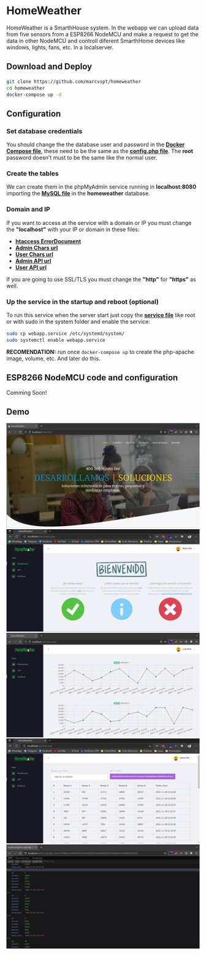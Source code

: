 # HomeWeather
HomeWeather is a SmarthHouse system. In the webapp we can upload data from five sensors from a ESP8266 NodeMCU and make a request to get the data in other NodeMCU and controll diferent SmarthHome devices like windows, lights, fans, etc. In a localserver.

## Download and Deploy
```bash
git clone https://github.com/marcvspt/homeweather
cd homeweather
docker-compose up -d
```

## Configuration
### Set database credentials
You should change the the database user and password in the [**Docker Compose file**](docker-compose.yml), these need to be the same as the [**config.php file**](web/html/config/config.php). The **root** password doesn't must to be the same like the normal user.

### Create the tables
We can create them in the phpMyAdmin service running in **localhost:8080** importing the [**MySQL file**](homeweather.sql) in the **homeweather** database.

### Domain and IP
If you want to access at the service with a domain or IP you must change the **"localhost"** with your IP or domain in these files:
* [**htaccess ErrorDocument**](web/html/.htaccess)
* [**Admin Chars url**](web/html/admin/chars.php)
* [**User Chars url**](web/html/user/chars.php)
* [**Admin API url**](web/html/admin/configuracion.php)
* [**User API url**](web/html/user/configuracion.php)

If you are going to use SSL/TLS you must change the **"http"** for **"https"** as well.

### Up the service in the startup and reboot (optional)
To run this service when the server start just copy the [**service file**](webapp.service) like root or with sudo in the system folder and enable the service:
```bash
sudo cp webapp.service /etc/systemd/system/
sudo systemctl enable webapp.service
```
**RECOMENDATION:** run once ```docker-compose up``` to create the php-apache image, volume, etc. And later do this.

## ESP8266 NodeMCU code and configuration
Comming Soon!

## Demo
![Principal page frontend](img/frontend.png "This is the main page frontend")
![User's dashboard](img/user.png "This is user's dashboard page")
![Sensor's data chars](img/chars.png "This are the sensor's data chars")
![Sensor's data](img/data.png "This is the data collected from the API")
![Sensor's API](img/api.png "This is the api")
